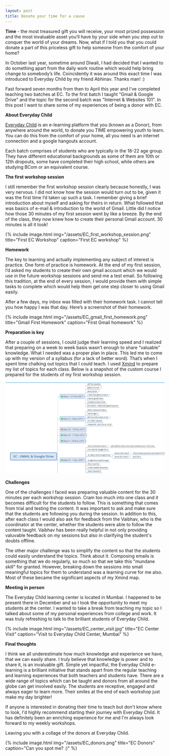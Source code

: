 ```yaml
---
layout: post
title: Donate your time for a cause
---
```


**Time** - the most treasured gift you will receive, your most prized possession and the most invaluable asset you’ll have by your side when you step out to conquer the world of your dreams. Now, what if I told you that you could donate a part of this priceless gift to help someone from the comfort of your home?

In October last year, sometime around Diwali, I had decided that I wanted to do something apart from the daily work routine which would help bring change to somebody’s life. Coincidently it was around this exact time I was introduced to Everyday Child by my friend Abhinav. Thanks man! :)

Fast forward seven months from then to April this year and I’ve completed teaching two batches at EC. To the first batch I taught "Gmail & Google Drive" and the topic for the second batch was "Internet & Websites 101". In this post I want to share some of my experiences of being a donor with EC.

**About Everyday Child**

<a href="https://www.everydaychild.org/" target="_blank">Everyday Child</a> is an e-learning platform that you (known as a Donor), from anywhere around the world, to donate you TIME empowering youth to learn. You can do this from the comfort of your home, all you need is an internet connection and a google hangouts account.

Each batch comprises of students who are typically in the 18-22 age group. They have different educational backgrounds as some of them are 10th or 12th dropouts, some have completed their high school, while others are studying BCom or an equivalent course.

**The first workshop session**

I still remember the first workshop session clearly because honestly, I was very nervous. I did not know how the session would turn out to be, given it was the first time I’d taken up such a task. I remember giving a brief introduction about myself and asking for theirs in return. What followed that was basics of e-mail & introduction to the world of Gmail. Little did I notice how those 30 minutes of my first session went by like a breeze. By the end of the class, they now knew how to create their personal Gmail account. 30 minutes is all it took!

{% include image.html
   img="/assets/EC_first_workshop_session.png"
   title="First EC Workshop"
   caption="First EC workshop"
%}

**Homework**

The key to learning and actually implementing any subject of interest is practice. One form of practice is homework. At the end of my first session, I’d asked my students to create their own gmail account which we would use in the future workshop sessions and send me a test email. So following this tradition, at the end of every session, I would provide them with simple tasks to complete which would help them get one step closer to using Gmail easily.

After a few days, my inbox was filled with their homework task. I cannot tell you how happy I was that day. Here’s a screenshot of their homework.

{% include image.html
   img="/assets/EC_gmail_first_homework.png"
   title="Gmail First Homework"
   caption="First Gmail homework"
%}

**Preparation is key**

After a couple of sessions, I could judge their learning speed and I realized that preparing on a week to week basis wasn’t enough to share “valuable” knowledge. What I needed was a proper plan in place. This led me to come up with my version of a syllabus (for a lack of better word). That’s when I spent time chalking out topics that I could teach. I used <a href="https://www.xmind.net/" target="_blank">Xmind</a> to prepare my list of topics for each class. Below is a snapshot of the custom course I prepared for the students of my first workshop session.

![Course Breakdown on Xmind](/assets/EC_xmind_course_breakdown.JPG)
<br>
<br>
**Challenges**

One of the challenges I faced was preparing valuable content for the 30 minutes per each workshop session. Cram too much into one class and it becomes difficult for the students to follow. This is something that comes from trial and testing the content. It was important to ask and make sure that the students are following you during the session. In addition to this, after each class I would also ask for feedback from the Vaibhav, who is the coordinator at the center, whether the students were able to follow the content taught. Vaibhav has been really helpful in not only providing valuvable feedback on my sessions but also in clarifying the student's doubts offline.

The other major challenge was to simplify the content so that the students could easily understand the topics. Think about it. Composing emails is something that we do regularly, so much so that we take this "mundane skill" for granted. However, breaking down the sessions into small meaningful topics for them to understand was a learning curve for me also. Most of these became the significant aspects of my Xmind map.

**Meeting in person**

The Everyday Child learning center is located in Mumbai. I happened to be present there in December and so I took the opportunity to meet my students at the center. I wanted to take a break from teaching my topic so I talked about some of my personal experiences from college and work. It was truly refreshing to talk to the brilliant students of Everyday Child. 

{% include image.html
   img="/assets/EC_center_visit.jpg"
   title="EC Center Visit"
   caption="Visit to Everyday Child Center, Mumbai"
%}

**Final thoughts**

I think we all underestimate how much knowledge and experience we have, that we can easily share. I truly believe that knowledge is power and to share it, is an invaluable gift. Simple yet impactful, the Everyday Child e-learning is a brilliant initiative that stands apart from the regular teaching and learning experiences that both teachers and students have. There are a wide range of topics which can be taught and donors from all around the globe can get involved easily. The students are receptive, engaged and always eager to learn more. Their smiles at the end of each workshop just make my day brighter!

If anyone is interested in donating their time to teach but don't know where to look, I'd highly recommend starting their journey with Everyday Child. It has definitely been an enriching experience for me and I'm always look forward to my weekly workshops.

Leaving you with a collage of the donors at Everyday Child.

{% include image.html
   img="/assets/EC_donors.png"
   title="EC Donors"
   caption="Can you spot me? :)"
%}